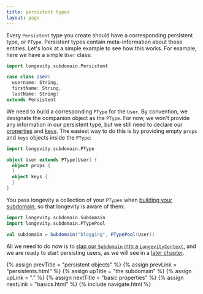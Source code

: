 ```yaml
---
title: persistent types
layout: page
---
```


Every `Persistent` type you create should have a corresponding
persistent type, or `PType`. Persistent types contain
meta-information about those entities. Let's look at a simple example
to see how this works. For example, here we have a simple `User` class:

```scala
import longevity.subdomain.Persistent

case class User(
  username: String,
  firstName: String,
  lastName: String)
extends Persistent
```

We need to build a corresponding `PType` for the `User`. By convention, we
designate the companion object as the `PType`. For now, we won't
provide any information in our persistent type, but we still need to
declare our [properties](../ptype/properties.html) and
[keys](../ptype/keys.html).  The easiest way to do this is by
providing empty `props` and `keys` objects inside the `PType`:

```scala
import longevity.subdomain.PType

object User extends PType[User] {
  object props {
  }
  object keys {
  }
}
```

You pass longevity a collection of your `PTypes` when [building your
subdomain](../subdomain.html), so that longevity is aware of them:

```scala
import longevity.subdomain.Subdomain
import longevity.subdomain.PTypePool

val subdomain = Subdomain("blogging", PTypePool(User))
```

All we need to do now is to [slap our `Subdomain` into a
`LongevityContext`](../context), and we are ready to start persisting
users, as we will see in a [later chapter](../repo).

{% assign prevTitle = "persistent objects" %}
{% assign prevLink  = "persistents.html" %}
{% assign upTitle   = "the subdomain" %}
{% assign upLink    = "." %}
{% assign nextTitle = "basic properties" %}
{% assign nextLink  = "basics.html" %}
{% include navigate.html %}
